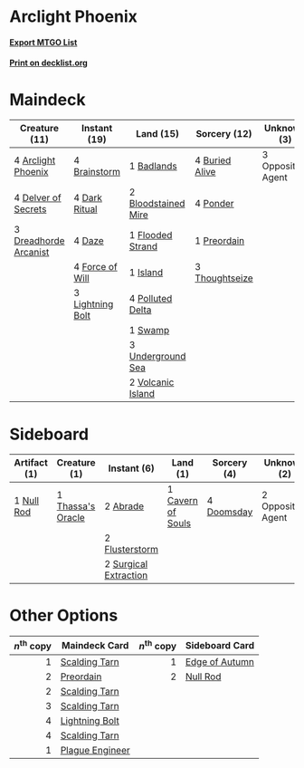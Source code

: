 # Arclight Phoenix

#### [Export MTGO List](../collection/Arclight%20Phoenix/Arclight%20Phoenix.txt)
#### [Print on decklist.org](http://decklist.org/?deckmain=4%09Arclight%20Phoenix%0A1%09Badlands%0A2%09Bloodstained%20Mire%0A4%09Brainstorm%0A4%09Buried%20Alive%0A4%09Dark%20Ritual%0A4%09Daze%0A4%09Delver%20of%20Secrets%0A3%09Dreadhorde%20Arcanist%0A1%09Flooded%20Strand%0A4%09Force%20of%20Will%0A1%09Island%0A3%09Lightning%20Bolt%0A3%09Opposition%20Agent%0A4%09Polluted%20Delta%0A4%09Ponder%0A1%09Preordain%0A1%09Swamp%0A3%09Thoughtseize%0A3%09Underground%20Sea%0A2%09Volcanic%20Island&deckside=2%09Abrade%0A1%09Cavern%20of%20Souls%0A4%09Doomsday%0A2%09Flusterstorm%0A1%09Null%20Rod%0A2%09Opposition%20Agent%0A2%09Surgical%20Extraction%0A1%09Thassa's%20Oracle)
# Maindeck

|                                         Creature (11)                                          |                                      Instant (19)                                      |                                          Land (15)                                           |                                      Sorcery (12)                                       |   Unknown (3)    |
|------------------------------------------------------------------------------------------------|----------------------------------------------------------------------------------------|----------------------------------------------------------------------------------------------|-----------------------------------------------------------------------------------------|------------------|
|4 [Arclight Phoenix](http://gatherer.wizards.com/Pages/Card/Details.aspx?multiverseid=452841)   |4 [Brainstorm](http://gatherer.wizards.com/Pages/Card/Details.aspx?multiverseid=3897)   |1 [Badlands](http://gatherer.wizards.com/Pages/Card/Details.aspx?multiverseid=878)            |4 [Buried Alive](http://gatherer.wizards.com/Pages/Card/Details.aspx?multiverseid=446795)|3 Opposition Agent|
|4 [Delver of Secrets](http://gatherer.wizards.com/Pages/Card/Details.aspx?multiverseid=226749)  |4 [Dark Ritual](http://gatherer.wizards.com/Pages/Card/Details.aspx?multiverseid=651)   |2 [Bloodstained Mire](http://gatherer.wizards.com/Pages/Card/Details.aspx?multiverseid=405094)|4 [Ponder](http://gatherer.wizards.com/Pages/Card/Details.aspx?multiverseid=451051)      |                  |
|3 [Dreadhorde Arcanist](http://gatherer.wizards.com/Pages/Card/Details.aspx?multiverseid=461052)|4 [Daze](http://gatherer.wizards.com/Pages/Card/Details.aspx?multiverseid=189255)       |1 [Flooded Strand](http://gatherer.wizards.com/Pages/Card/Details.aspx?multiverseid=405098)   |1 [Preordain](http://gatherer.wizards.com/Pages/Card/Details.aspx?multiverseid=405347)   |                  |
|                                                                                                |4 [Force of Will](http://gatherer.wizards.com/Pages/Card/Details.aspx?multiverseid=3107)|1 [Island](http://gatherer.wizards.com/Pages/Card/Details.aspx?multiverseid=439857)           |3 [Thoughtseize](http://gatherer.wizards.com/Pages/Card/Details.aspx?multiverseid=438676)|                  |
|                                                                                                |3 [Lightning Bolt](http://gatherer.wizards.com/Pages/Card/Details.aspx?multiverseid=806)|4 [Polluted Delta](http://gatherer.wizards.com/Pages/Card/Details.aspx?multiverseid=405104)   |                                                                                         |                  |
|                                                                                                |                                                                                        |1 [Swamp](http://gatherer.wizards.com/Pages/Card/Details.aspx?multiverseid=439858)            |                                                                                         |                  |
|                                                                                                |                                                                                        |3 [Underground Sea](http://gatherer.wizards.com/Pages/Card/Details.aspx?multiverseid=886)     |                                                                                         |                  |
|                                                                                                |                                                                                        |2 [Volcanic Island](http://gatherer.wizards.com/Pages/Card/Details.aspx?multiverseid=887)     |                                                                                         |                  |


# Sideboard

|                                    Artifact (1)                                     |                                        Creature (1)                                        |                                          Instant (6)                                           |                                          Land (1)                                          |                                    Sorcery (4)                                     |   Unknown (2)    |
|-------------------------------------------------------------------------------------|--------------------------------------------------------------------------------------------|------------------------------------------------------------------------------------------------|--------------------------------------------------------------------------------------------|------------------------------------------------------------------------------------|------------------|
|1 [Null Rod](http://gatherer.wizards.com/Pages/Card/Details.aspx?multiverseid=383034)|1 [Thassa's Oracle](http://gatherer.wizards.com/Pages/Card/Details.aspx?multiverseid=476324)|2 [Abrade](http://gatherer.wizards.com/Pages/Card/Details.aspx?multiverseid=430772)             |1 [Cavern of Souls](http://gatherer.wizards.com/Pages/Card/Details.aspx?multiverseid=278058)|4 [Doomsday](http://gatherer.wizards.com/Pages/Card/Details.aspx?multiverseid=15397)|2 Opposition Agent|
|                                                                                     |                                                                                            |2 [Flusterstorm](http://gatherer.wizards.com/Pages/Card/Details.aspx?multiverseid=228255)       |                                                                                            |                                                                                    |                  |
|                                                                                     |                                                                                            |2 [Surgical Extraction](http://gatherer.wizards.com/Pages/Card/Details.aspx?multiverseid=397706)|                                                                                            |                                                                                    |                  |


# Other Options

|*n*<sup>th</sup> copy|                                      Maindeck Card                                       |*n*<sup>th</sup> copy|                                     Sideboard Card                                      |
|--------------------:|------------------------------------------------------------------------------------------|--------------------:|-----------------------------------------------------------------------------------------|
|                    1|[Scalding Tarn](http://gatherer.wizards.com/Pages/Card/Details.aspx?multiverseid=405107)  |                    1|[Edge of Autumn](http://gatherer.wizards.com/Pages/Card/Details.aspx?multiverseid=243442)|
|                    2|[Preordain](http://gatherer.wizards.com/Pages/Card/Details.aspx?multiverseid=405347)      |                    2|[Null Rod](http://gatherer.wizards.com/Pages/Card/Details.aspx?multiverseid=383034)      |
|                    2|[Scalding Tarn](http://gatherer.wizards.com/Pages/Card/Details.aspx?multiverseid=405107)  |                     |                                                                                         |
|                    3|[Scalding Tarn](http://gatherer.wizards.com/Pages/Card/Details.aspx?multiverseid=405107)  |                     |                                                                                         |
|                    4|[Lightning Bolt](http://gatherer.wizards.com/Pages/Card/Details.aspx?multiverseid=806)    |                     |                                                                                         |
|                    4|[Scalding Tarn](http://gatherer.wizards.com/Pages/Card/Details.aspx?multiverseid=405107)  |                     |                                                                                         |
|                    1|[Plague Engineer](http://gatherer.wizards.com/Pages/Card/Details.aspx?multiverseid=464049)|                     |                                                                                         |

